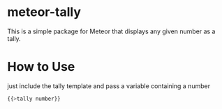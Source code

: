 meteor-tally
============

This is a simple package for Meteor that displays any given number as a tally.

How to Use
==========
just include the tally template and pass a variable containing a number

```javascript
{{>tally number}}
```
